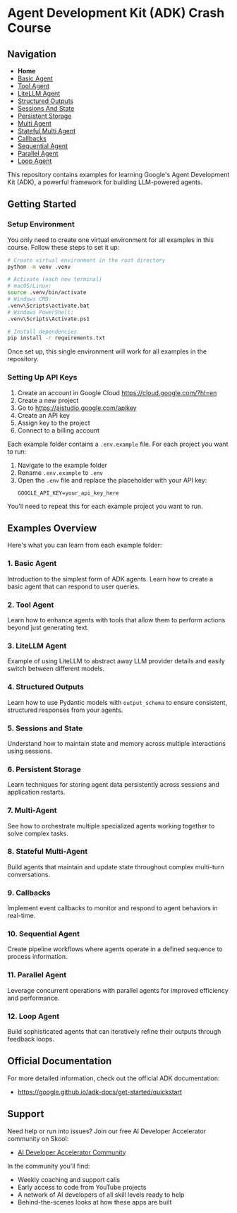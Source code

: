 # Agent Development Kit (ADK) Crash Course

## Navigation

- **Home**
- [Basic Agent](1-basic-agent/README.md)
- [Tool Agent](2-tool-agent/README.md)
- [LiteLLM Agent](3-litellm-agent/README.md)
- [Structured Outputs](4-structured-outputs/README.md)
- [Sessions And State](5-sessions-and-state/README.md)
- [Persistent Storage](6-persistent-storage/README.md)
- [Multi Agent](7-multi-agent/README.md)
- [Stateful Multi Agent](8-stateful-multi-agent/README.md)
- [Callbacks](9-callbacks/README.md)
- [Sequential Agent](10-sequential-agent/README.md)
- [Parallel Agent](11-parallel-agent/README.md)
- [Loop Agent](12-loop-agent/README.md)

This repository contains examples for learning Google's Agent Development Kit (ADK), a powerful framework for building LLM-powered agents.

## Getting Started

### Setup Environment

You only need to create one virtual environment for all examples in this course. Follow these steps to set it up:

```bash
# Create virtual environment in the root directory
python -m venv .venv

# Activate (each new terminal)
# macOS/Linux:
source .venv/bin/activate
# Windows CMD:
.venv\Scripts\activate.bat
# Windows PowerShell:
.venv\Scripts\Activate.ps1

# Install dependencies
pip install -r requirements.txt
```

Once set up, this single environment will work for all examples in the repository.

### Setting Up API Keys

1. Create an account in Google Cloud https://cloud.google.com/?hl=en
2. Create a new project
3. Go to https://aistudio.google.com/apikey
4. Create an API key
5. Assign key to the project
6. Connect to a billing account

Each example folder contains a `.env.example` file. For each project you want to run:

1. Navigate to the example folder
2. Rename `.env.example` to `.env`
3. Open the `.env` file and replace the placeholder with your API key:
   ```
   GOOGLE_API_KEY=your_api_key_here
   ```

You'll need to repeat this for each example project you want to run.

## Examples Overview

Here's what you can learn from each example folder:

### 1. Basic Agent

Introduction to the simplest form of ADK agents. Learn how to create a basic agent that can respond to user queries.

### 2. Tool Agent

Learn how to enhance agents with tools that allow them to perform actions beyond just generating text.

### 3. LiteLLM Agent

Example of using LiteLLM to abstract away LLM provider details and easily switch between different models.

### 4. Structured Outputs

Learn how to use Pydantic models with `output_schema` to ensure consistent, structured responses from your agents.

### 5. Sessions and State

Understand how to maintain state and memory across multiple interactions using sessions.

### 6. Persistent Storage

Learn techniques for storing agent data persistently across sessions and application restarts.

### 7. Multi-Agent

See how to orchestrate multiple specialized agents working together to solve complex tasks.

### 8. Stateful Multi-Agent

Build agents that maintain and update state throughout complex multi-turn conversations.

### 9. Callbacks

Implement event callbacks to monitor and respond to agent behaviors in real-time.

### 10. Sequential Agent

Create pipeline workflows where agents operate in a defined sequence to process information.

### 11. Parallel Agent

Leverage concurrent operations with parallel agents for improved efficiency and performance.

### 12. Loop Agent

Build sophisticated agents that can iteratively refine their outputs through feedback loops.

## Official Documentation

For more detailed information, check out the official ADK documentation:

- https://google.github.io/adk-docs/get-started/quickstart

## Support

Need help or run into issues? Join our free AI Developer Accelerator community on Skool:

- [AI Developer Accelerator Community](https://www.skool.com/ai-developer-accelerator/about)

In the community you'll find:

- Weekly coaching and support calls
- Early access to code from YouTube projects
- A network of AI developers of all skill levels ready to help
- Behind-the-scenes looks at how these apps are built

